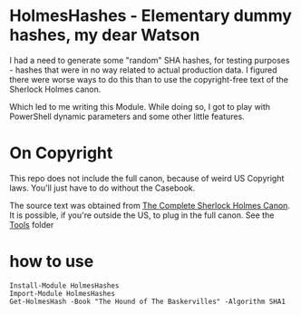 # HolmesHashes - Elementary dummy hashes, my dear Watson

I had a need to generate some "random" SHA hashes, for testing purposes - hashes that were in no way related to actual production data. I figured there were worse ways to do this than to use the copyright-free text of the Sherlock Holmes canon.

Which led to me writing this Module. While doing so, I got to play with PowerShell dynamic parameters and some other little features.

# On Copyright

This repo does not include the full canon, because of weird US Copyright laws. You'll just have to do without the Casebook.

The source text was obtained from [The Complete Sherlock Holmes Canon](https://sherlock-holm.es/ascii/). It is possible, if you're outside the US, to plug in the full canon. See the [Tools](Tools/) folder

# how to use

```
Install-Module HolmesHashes
Import-Module HolmesHashes
Get-HolmesHash -Book "The Hound of The Baskervilles" -Algorithm SHA1
```
